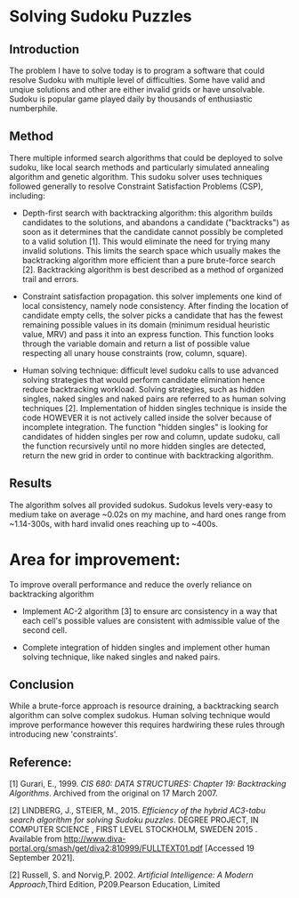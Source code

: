 # Solving Sudoku Puzzles
## Introduction

The problem I have to solve today is to program a software that could resolve Sudoku with multiple level of difficulties. Some have valid and unqiue solutions and other are either invalid grids or have unsolvable.  
Sudoku is popular game played daily by thousands of enthusiastic numberphile.

## Method
There multiple informed search algorithms that could be deployed to solve sudoku, like local search methods and particularly simulated annealing algorithm and genetic algorithm.
This sudoku solver uses techniques followed generally to resolve Constraint Satisfaction Problems (CSP), including:
* Depth-first search with backtracking algorithm: this algorithm builds candidates to the solutions, and abandons a candidate ("backtracks") as soon as it determines that the candidate cannot possibly be completed to a valid solution [1]. This would eliminate the need for trying many invalid solutions. This limits the search space which usually makes the backtracking algorithm more efficient than a pure brute-force search [2]. 
Backtracking algorithm is best described as a method of organized trail and errors.  
   
* Constraint satisfaction propagation. this solver implements one kind of local consistency, namely node consistency. After finding the location of candidate empty cells, the solver picks a candidate that has the fewest remaining possible values in its domain (minimum residual heuristic value, MRV) and pass it into an express function. This function looks through the variable domain and return a list of possible value respecting all unary house constraints (row, column, square). 

* Human solving technique: difficult level sudoku calls to use advanced solving strategies that would perform candidate elimination hence reduce backtracking workload. Solving strategies, such as hidden singles, naked singles and naked pairs are referred to as human solving techniques [2].  Implementation of hidden singles technique is inside the code HOWEVER it is not actively called inside the solver because of incomplete integration. The function "hidden singles" is looking for candidates of hidden singles per row and column, update sudoku, call the function recursively until no more hidden singles are detected, return the new grid in order to continue with backtracking algorithm. 

## Results

The algorithm solves all provided sudokus. Sudokus levels very-easy to medium take on average ~0.02s on my machine, and hard ones range from ~1.14-300s, with hard invalid ones reaching up to ~400s.


# Area for improvement: 
To improve overall performance and reduce the overly reliance on backtracking algorithm
* Implement AC-2 algorithm [3] to ensure arc consistency in a way that each cell's possible values are consistent with admissible value of the second cell. 

* Complete integration of hidden singles and implement other human solving technique, like naked singles and naked pairs. 

## Conclusion

While a brute-force approach is resource draining, a backtracking search algorithm can solve complex sudokus. Human solving technique would improve performance however this requires hardwiring these rules through introducing new 'constraints'. 



## Reference: 
[1] Gurari, E., 1999. <em>CIS 680: DATA STRUCTURES: Chapter 19: Backtracking Algorithms</em>. Archived from the original on 17 March 2007.
    
[2] LINDBERG, J., STEIER, M., 2015. <em>Efficiency of the hybrid AC3-tabu search algorithm for solving Sudoku puzzles</em>. DEGREE PROJECT, IN COMPUTER SCIENCE , FIRST LEVEL STOCKHOLM, SWEDEN 2015 . Available from http://www.diva-portal.org/smash/get/diva2:810999/FULLTEXT01.pdf [Accessed 19 September 2021].
    
[2] Russell, S. and  Norvig,P. 2002. <em>Artificial Intelligence: A Modern Approach</em>,Third Edition, P209.Pearson Education, Limited 
</ol>


